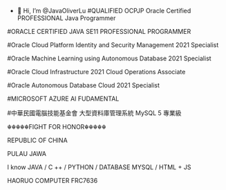 - 👋 Hi, I’m @JavaOliverLu
#QUALIFIED OCPJP Oracle Certified PROFESSIONAL Java Programmer

#ORACLE CERTIFIED JAVA SE11 PROFESSIONAL PROGRAMMER

#Oracle Cloud Platform Identity and Security Management 2021 Specialist

#Oracle Machine Learning using Autonomous Database 2021 Specialist 

#Oracle Cloud Infrastructure 2021 Cloud Operations Associate

#Oracle Autonomous Database Cloud 2021 Specialist

#MICROSOFT AZURE AI FUDAMENTAL

#中華民國電腦技能基金會  大型資料庫管理系統 MySQL 5  專業級

☬☬☬☬☬FIGHT FOR HONOR☬☬☬☬☬

REPUBLIC OF CHINA

PULAU JAWA

I know JAVA / C ++ / PYTHON / DATABASE MYSQL / HTML + JS


HAORUO COMPUTER FRC7636
